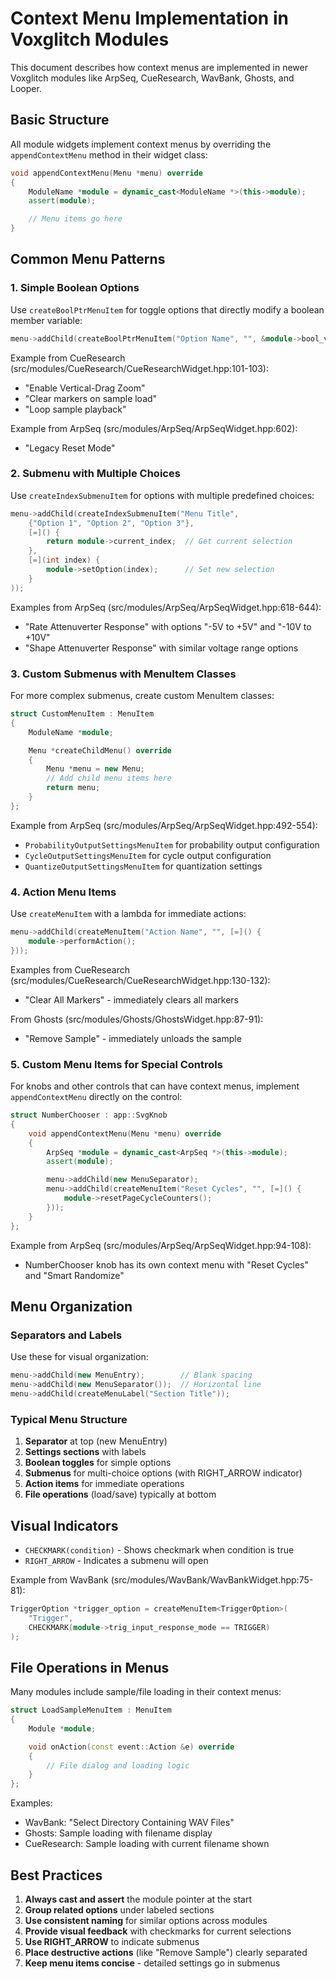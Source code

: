 # Context Menu Implementation in Voxglitch Modules

This document describes how context menus are implemented in newer Voxglitch modules like ArpSeq, CueResearch, WavBank, Ghosts, and Looper.

## Basic Structure

All module widgets implement context menus by overriding the `appendContextMenu` method in their widget class:

```cpp
void appendContextMenu(Menu *menu) override
{
    ModuleName *module = dynamic_cast<ModuleName *>(this->module);
    assert(module);

    // Menu items go here
}
```

## Common Menu Patterns

### 1. Simple Boolean Options

Use `createBoolPtrMenuItem` for toggle options that directly modify a boolean member variable:

```cpp
menu->addChild(createBoolPtrMenuItem("Option Name", "", &module->bool_variable));
```

Example from CueResearch (src/modules/CueResearch/CueResearchWidget.hpp:101-103):
- "Enable Vertical-Drag Zoom"
- "Clear markers on sample load"
- "Loop sample playback"

Example from ArpSeq (src/modules/ArpSeq/ArpSeqWidget.hpp:602):
- "Legacy Reset Mode"

### 2. Submenu with Multiple Choices

Use `createIndexSubmenuItem` for options with multiple predefined choices:

```cpp
menu->addChild(createIndexSubmenuItem("Menu Title",
    {"Option 1", "Option 2", "Option 3"},
    [=]() {
        return module->current_index;  // Get current selection
    },
    [=](int index) {
        module->setOption(index);      // Set new selection
    }
));
```

Examples from ArpSeq (src/modules/ArpSeq/ArpSeqWidget.hpp:618-644):
- "Rate Attenuverter Response" with options "-5V to +5V" and "-10V to +10V"
- "Shape Attenuverter Response" with similar voltage range options

### 3. Custom Submenus with MenuItem Classes

For more complex submenus, create custom MenuItem classes:

```cpp
struct CustomMenuItem : MenuItem
{
    ModuleName *module;

    Menu *createChildMenu() override
    {
        Menu *menu = new Menu;
        // Add child menu items here
        return menu;
    }
};
```

Example from ArpSeq (src/modules/ArpSeq/ArpSeqWidget.hpp:492-554):
- `ProbabilityOutputSettingsMenuItem` for probability output configuration
- `CycleOutputSettingsMenuItem` for cycle output configuration
- `QuantizeOutputSettingsMenuItem` for quantization settings

### 4. Action Menu Items

Use `createMenuItem` with a lambda for immediate actions:

```cpp
menu->addChild(createMenuItem("Action Name", "", [=]() {
    module->performAction();
}));
```

Examples from CueResearch (src/modules/CueResearch/CueResearchWidget.hpp:130-132):
- "Clear All Markers" - immediately clears all markers

From Ghosts (src/modules/Ghosts/GhostsWidget.hpp:87-91):
- "Remove Sample" - immediately unloads the sample

### 5. Custom Menu Items for Special Controls

For knobs and other controls that can have context menus, implement `appendContextMenu` directly on the control:

```cpp
struct NumberChooser : app::SvgKnob
{
    void appendContextMenu(Menu *menu) override
    {
        ArpSeq *module = dynamic_cast<ArpSeq *>(this->module);
        assert(module);

        menu->addChild(new MenuSeparator);
        menu->addChild(createMenuItem("Reset Cycles", "", [=]() {
            module->resetPageCycleCounters();
        }));
    }
};
```

Example from ArpSeq (src/modules/ArpSeq/ArpSeqWidget.hpp:94-108):
- NumberChooser knob has its own context menu with "Reset Cycles" and "Smart Randomize"

## Menu Organization

### Separators and Labels

Use these for visual organization:

```cpp
menu->addChild(new MenuEntry);        // Blank spacing
menu->addChild(new MenuSeparator());  // Horizontal line
menu->addChild(createMenuLabel("Section Title"));
```

### Typical Menu Structure

1. **Separator** at top (new MenuEntry)
2. **Settings sections** with labels
3. **Boolean toggles** for simple options
4. **Submenus** for multi-choice options (with RIGHT_ARROW indicator)
5. **Action items** for immediate operations
6. **File operations** (load/save) typically at bottom

## Visual Indicators

- `CHECKMARK(condition)` - Shows checkmark when condition is true
- `RIGHT_ARROW` - Indicates a submenu will open

Example from WavBank (src/modules/WavBank/WavBankWidget.hpp:75-81):
```cpp
TriggerOption *trigger_option = createMenuItem<TriggerOption>(
    "Trigger",
    CHECKMARK(module->trig_input_response_mode == TRIGGER)
);
```

## File Operations in Menus

Many modules include sample/file loading in their context menus:

```cpp
struct LoadSampleMenuItem : MenuItem
{
    Module *module;

    void onAction(const event::Action &e) override
    {
        // File dialog and loading logic
    }
};
```

Examples:
- WavBank: "Select Directory Containing WAV Files"
- Ghosts: Sample loading with filename display
- CueResearch: Sample loading with current filename shown

## Best Practices

1. **Always cast and assert** the module pointer at the start
2. **Group related options** under labeled sections
3. **Use consistent naming** for similar options across modules
4. **Provide visual feedback** with checkmarks for current selections
5. **Use RIGHT_ARROW** to indicate submenus
6. **Place destructive actions** (like "Remove Sample") clearly separated
7. **Keep menu items concise** - detailed settings go in submenus